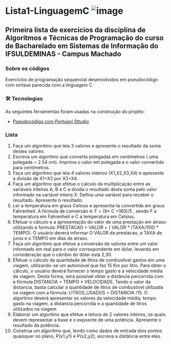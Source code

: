 # Lista1-LinguagemC ![image](https://img.shields.io/badge/C-00599C?style=for-the-badge&logo=c&logoColor=white)

## Primeira lista de exercícios da disciplina de Algoritmos e Técnicas de Programação do curso de Bacharelado em Sistemas de Informação do IFSULDEMINAS - Campus Machado

### Sobre os códigos
Exercícios de programação sequencial desenvolvidos em pseudocódigo com sintaxe parecida com a linguagem C.

### 🛠 Tecnologias

As seguintes ferramentas foram usadas na construção do projeto:

- [Pseudocódigo com Portugol Sttudio](http://lite.acad.univali.br/portugol/)

### Lista

1.	Faça um algoritmo que leia 3 valores e apresente o resultado da soma destes valores.
2.	Escreva um algoritmo que converta polegadas em centímetros ( uma polegada = 2.54 cm). Imprima o valor em polegada e o valor convertido para centímetros.
3.	Faça um algoritmo que leia 4 valores inteiros (X1,X2,X3,X4) e apresente a divisão de X1+X2 por X3+X4.
4.	Faça um algoritmo que efetue o calculo da multiplicação entre as variáveis inteiras A, B e C e divida o resultado desta soma pelo valor informado na variável inteira X.  Defina uma variável para receber o resultado. Apresente o resultado. 
5.	Ler a temperatura em graus Celsius e apresenta-la convertida em graus Fahrenheit. A fórmula de conversão é: F = (9* C +160)/5 , sendo F a temperatura em Fahrenheit e C a temperatura em Celsius. 
6.	Efetuar o cálculo e a apresentação do valor de uma prestação em atraso utilizando a formula: PRESTACAO = VALOR + ( VALOR * (TAXA/100) * TEMPO).  O usuário deverá informar O VALOR da prestacao, a  TAXA de juros e o TEMPO em dias de atraso. 
7.	Faça um algoritmo que efetue a conversão de valores entre um valor informado em real para o valor correspondente em dólar, levando em consideração que o câmbio do dólar está 2,30. 
8.	Efetuar o cálculo da quantidade de litros de combustível gastos em uma viagem, utilizando-se um automóvel que faz 15 Km por litro. Para obter o cálculo, o usuário deverá fornecer o tempo gasto e a velocidade média da viagem. Desta forma, será possível obter a distância percorrida com a fórmula DISTANCIA = TEMPO * VELOCIDADE. Tendo o valor da distancia, basta calcular a quantidade de litros de combustível utilizada na viagem com a fórmula: LITROS_USADOS = DISTANCIA /15. O algoritmo deverá apresentar os valores da velocidade média, tempo gasto na viagem, a distancia percorrida e a quantidade de litros utilizados na viagem.
9.	Elaborar um algoritmo que efetue a leitura de 2 valores inteiros, os quais devem representar a base e o expoente de uma potência. Apresente o resultado da potência. 
10.	Construa um algoritmo que, tendo como dados de entrada dois pontos quaisquer no plano, P(x1,y1) e P(x2,y2), escreva a distância entre eles.  
